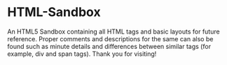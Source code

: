 # HTML-Sandbox
An HTML5 Sandbox containing all HTML tags and basic layouts for future reference.
Proper comments and descriptions for the same can also be found such as minute details and differences between similar tags (for example, div and span tags).
Thank you for visiting!
